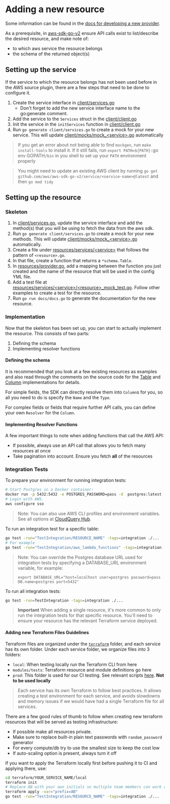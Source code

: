 # Adding a new resource

Some information can be found in the [docs for developing a new provider](https://docs.cloudquery.io/docs/developers/developing-new-provider).

As a prerequisite, in [aws-sdk-go-v2](https://pkg.go.dev/github.com/aws/aws-sdk-go-v2) ensure API calls exist to list/describe the desired resource, and make note of:

   - to which aws service the resource belongs
   - the schema of the returned object(s)

## Setting up the service

If the service to which the resource belongs has not been used before in the AWS source plugin, there are a few steps that need to be done to configure it.

1. Create the service interface in [client/services.go](../../client/services.go)
   * Don't forget to add the new service interface name to the go:generate comment.
1. Add the service to the `Services` struct in the [client/client.go](../../client/client.go)
1. Init the service in the `initServices` function in [client/client.go](../../client/client.go)
1. Run `go generate client/services.go` to create a mock for your new service. This will update [client/mocks/mock_\<service\>.go](../../client/mocks) automatically

> If you get an error about not being able to find `mockgen`, run `make install-tools` to install it. If it still fails, run `export PATH=${PATH}:`go env GOPATH`/bin` in you shell to set up your `PATH` environment properly

> You might need to update an existing AWS client by running `go get github.com/aws/aws-sdk-go-v2/service/<service-name>@latest` and then `go mod tidy`

## Setting up the resource

### Skeleton

1. In [client/services.go](../../client/services.go), update the service interface and add the method(s) that you will be using to fetch the data from the aws sdk.
1. Run `go generate client/services.go` to create a mock for your new methods. This will update [client/mocks/mock_\<service\>.go](../../client/mocks) automatically.
1. Create a file under [resources/services/\<service\>](../../resources/services) that follows the pattern of `<resource>.go`.
1. In that file, create a function that returns a `*schema.Table`.
1. In [resources/provider.go](../../resources/provider/provider.go), add a mapping between the function you just created and the name of the resource that will be used in the config YML file.
1. Add a test file at [resources/services/\<service\>/\<resource\>_mock_test.go](../../resources/services). Follow other examples to create a test for the resource.
1. Run `go run docs/docs.go` to generate the documentation for the new resource.

### Implementation

Now that the skeleton has been set up, you can start to actually implement the resource. This consists of two parts: 

1. Defining the schema
1. Implementing resolver functions

#### Defining the schema

It is recommended that you look at a few existing resources as examples and also read through the comments on the source code for the [Table](https://github.com/cloudquery/cq-provider-sdk/blob/main/provider/schema/table.go) and [Column](https://github.com/cloudquery/cq-provider-sdk/blob/main/provider/schema/column.go) implementations for details.

For simple fields, the SDK can directly resolve them into `Column`s for you, so all you need to do is specify the `Name` and the `Type`.

For complex fields or fields that require further API calls, you can define your own `Resolver` for the `Column`.

#### Implementing Resolver Functions

A few important things to note when adding functions that call the AWS API:

- If possible, always use an API call that allows you to fetch many resources at once
- Take pagination into account. Ensure you fetch **all** of the resources

### Integration Tests

To prepare your environment for running integration tests:
```bash
# Start Postgres in a Docker container:
docker run -p 5432:5432 -e POSTGRES_PASSWORD=pass -d  postgres:latest
# Login with AWS.
aws configure sso
```
> Note: You can also use AWS CLI profiles and environment variables.
> See all options at [CloudQuery Hub](https://hub.cloudquery.io/providers/cloudquery/aws/latest#authentication).

To run an integration test for a specific table:

```bash
go test -run="TestIntegration/RESOURCE_NAME" -tags=integration ./...
# For example
go test -run="TestIntegration/aws_lambda_functions" -tags=integration ./...
```

> Note: You can override the Postgres database URL used for integration tests by specifying a DATABASE_URL environment variable, for example:
> 
> ```
> export DATABASE_URL="host=localhost user=postgres password=pass DB.name=postgres port=5432"
> ```  

To run all integration tests:

```bash
go test -run=TestIntegration -tags=integration ./...
```

>**Important** When adding a single resource, it's more common to only run the integration tests for that specific resource. You'll need to ensure your resource has the relevant Terraform service deployed. 

#### Adding new Terraform Files Guidelines

Terraform files are organized under the [`terraform`](../../terraform/) folder, and each service has its own folder.
Under each service folder, we organize files into 3 folders:
- `local`: When testing locally run the Terraform CLI from here
- `modules/tests`: Terraform resource and module definitions go here
- `prod`: This folder is used for our CI testing. See relevant scripts [here](../../scripts/). **Not to be used locally**

>Each service has its own Terraform to follow best practices. It allows creating a test environment for each service, and avoids slowdowns and memory issues if we would have had a single Terraform file for all services.

There are a few good rules of thumb to follow when creating new terraform resources that will be served as testing infrastructure:
* If possible make all resources private.
* Make sure to replace built-in plain text passwords with `random_password` generator
* For every compute/db try to use the smallest size to keep the cost low
* If auto-scaling option is present, always turn it off

If you want to apply the Terraform locally first before pushing it to CI and applying there, use:

```bash
cd terraform/YOUR_SERVICE_NAME/local
terraform init
# Replace AB with your own initials so multiple team members can work on the same account without conflicting resources
terraform apply -var="prefix=AB"
go test -run="TestIntegration/RESOURCE_NAME" -tags=integration ./...
```
